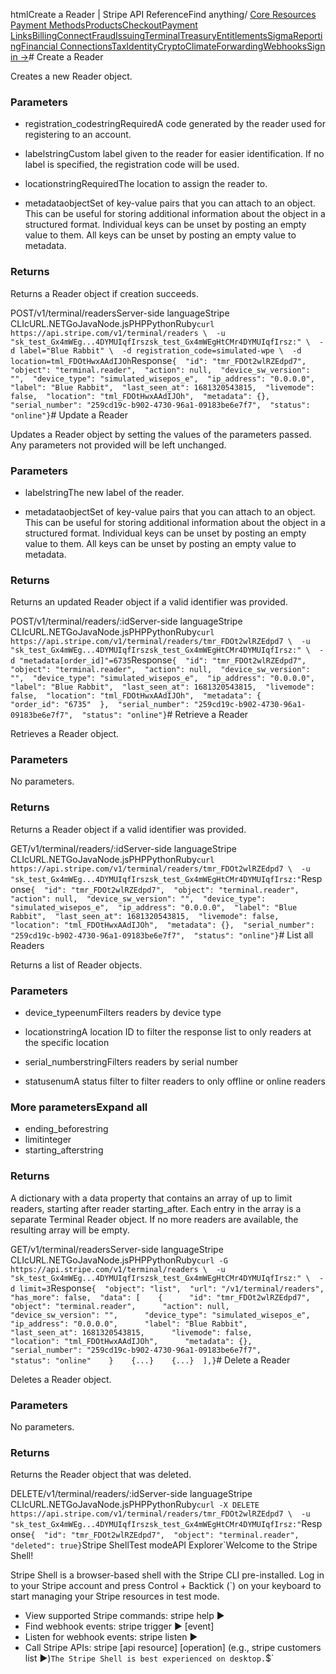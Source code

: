 htmlCreate a Reader | Stripe API Reference[](/api)Find anything/
[Core Resources](#)
[Payment Methods](#)[Products](#)[Checkout](#)[Payment Links](#)[Billing](#)[Connect](#)[Fraud](#)[Issuing](#)[Terminal](#)[Treasury](#)[Entitlements](#)[Sigma](#)[Reporting](#)[Financial Connections](#)[Tax](#)[Identity](#)[Crypto](#)[Climate](#)[Forwarding](#)[Webhooks](#)[Sign in →](https://dashboard.stripe.com/login)# Create a Reader

Creates a new Reader object.

### Parameters

- registration_codestringRequiredA code generated by the reader used for registering to an account.


- labelstringCustom label given to the reader for easier identification. If no label is specified, the registration code will be used.


- locationstringRequiredThe location to assign the reader to.


- metadataobjectSet of key-value pairs that you can attach to an object. This can be useful for storing additional information about the object in a structured format. Individual keys can be unset by posting an empty value to them. All keys can be unset by posting an empty value to metadata.



### Returns

Returns a Reader object if creation succeeds.

POST/v1/terminal/readersServer-side languageStripe CLIcURL.NETGoJavaNode.jsPHPPythonRuby[](#)[](#)`curl https://api.stripe.com/v1/terminal/readers \  -u "sk_test_Gx4mWEg...4DYMUIqfIrszsk_test_Gx4mWEgHtCMr4DYMUIqfIrsz:" \  -d label="Blue Rabbit" \  -d registration_code=simulated-wpe \  -d location=tml_FDOtHwxAAdIJOh`Response`{  "id": "tmr_FDOt2wlRZEdpd7",  "object": "terminal.reader",  "action": null,  "device_sw_version": "",  "device_type": "simulated_wisepos_e",  "ip_address": "0.0.0.0",  "label": "Blue Rabbit",  "last_seen_at": 1681320543815,  "livemode": false,  "location": "tml_FDOtHwxAAdIJOh",  "metadata": {},  "serial_number": "259cd19c-b902-4730-96a1-09183be6e7f7",  "status": "online"}`# Update a Reader

Updates a Reader object by setting the values of the parameters passed. Any parameters not provided will be left unchanged.

### Parameters

- labelstringThe new label of the reader.


- metadataobjectSet of key-value pairs that you can attach to an object. This can be useful for storing additional information about the object in a structured format. Individual keys can be unset by posting an empty value to them. All keys can be unset by posting an empty value to metadata.



### Returns

Returns an updated Reader object if a valid identifier was provided.

POST/v1/terminal/readers/:idServer-side languageStripe CLIcURL.NETGoJavaNode.jsPHPPythonRuby[](#)[](#)`curl https://api.stripe.com/v1/terminal/readers/tmr_FDOt2wlRZEdpd7 \  -u "sk_test_Gx4mWEg...4DYMUIqfIrszsk_test_Gx4mWEgHtCMr4DYMUIqfIrsz:" \  -d "metadata[order_id]"=6735`Response`{  "id": "tmr_FDOt2wlRZEdpd7",  "object": "terminal.reader",  "action": null,  "device_sw_version": "",  "device_type": "simulated_wisepos_e",  "ip_address": "0.0.0.0",  "label": "Blue Rabbit",  "last_seen_at": 1681320543815,  "livemode": false,  "location": "tml_FDOtHwxAAdIJOh",  "metadata": {    "order_id": "6735"  },  "serial_number": "259cd19c-b902-4730-96a1-09183be6e7f7",  "status": "online"}`# Retrieve a Reader

Retrieves a Reader object.

### Parameters

No parameters.

### Returns

Returns a Reader object if a valid identifier was provided.

GET/v1/terminal/readers/:idServer-side languageStripe CLIcURL.NETGoJavaNode.jsPHPPythonRuby[](#)[](#)`curl https://api.stripe.com/v1/terminal/readers/tmr_FDOt2wlRZEdpd7 \  -u "sk_test_Gx4mWEg...4DYMUIqfIrszsk_test_Gx4mWEgHtCMr4DYMUIqfIrsz:"`Response`{  "id": "tmr_FDOt2wlRZEdpd7",  "object": "terminal.reader",  "action": null,  "device_sw_version": "",  "device_type": "simulated_wisepos_e",  "ip_address": "0.0.0.0",  "label": "Blue Rabbit",  "last_seen_at": 1681320543815,  "livemode": false,  "location": "tml_FDOtHwxAAdIJOh",  "metadata": {},  "serial_number": "259cd19c-b902-4730-96a1-09183be6e7f7",  "status": "online"}`# List all Readers

Returns a list of Reader objects.

### Parameters

- device_typeenumFilters readers by device type


- locationstringA location ID to filter the response list to only readers at the specific location


- serial_numberstringFilters readers by serial number


- statusenumA status filter to filter readers to only offline or online readers



### More parametersExpand all

- ending_beforestring
- limitinteger
- starting_afterstring

### Returns

A dictionary with a data property that contains an array of up to limit readers, starting after reader starting_after. Each entry in the array is a separate Terminal Reader object. If no more readers are available, the resulting array will be empty.

GET/v1/terminal/readersServer-side languageStripe CLIcURL.NETGoJavaNode.jsPHPPythonRuby[](#)[](#)`curl -G https://api.stripe.com/v1/terminal/readers \  -u "sk_test_Gx4mWEg...4DYMUIqfIrszsk_test_Gx4mWEgHtCMr4DYMUIqfIrsz:" \  -d limit=3`Response`{  "object": "list",  "url": "/v1/terminal/readers",  "has_more": false,  "data": [    {      "id": "tmr_FDOt2wlRZEdpd7",      "object": "terminal.reader",      "action": null,      "device_sw_version": "",      "device_type": "simulated_wisepos_e",      "ip_address": "0.0.0.0",      "label": "Blue Rabbit",      "last_seen_at": 1681320543815,      "livemode": false,      "location": "tml_FDOtHwxAAdIJOh",      "metadata": {},      "serial_number": "259cd19c-b902-4730-96a1-09183be6e7f7",      "status": "online"    }    {...}    {...}  ],}`# Delete a Reader

Deletes a Reader object.

### Parameters

No parameters.

### Returns

Returns the Reader object that was deleted.

DELETE/v1/terminal/readers/:idServer-side languageStripe CLIcURL.NETGoJavaNode.jsPHPPythonRuby[](#)[](#)`curl -X DELETE https://api.stripe.com/v1/terminal/readers/tmr_FDOt2wlRZEdpd7 \  -u "sk_test_Gx4mWEg...4DYMUIqfIrszsk_test_Gx4mWEgHtCMr4DYMUIqfIrsz:"`Response`{  "id": "tmr_FDOt2wlRZEdpd7",  "object": "terminal.reader",  "deleted": true}`Stripe ShellTest modeAPI Explorer[](https://stripe.com/docs/stripe-cli#install)`Welcome to the Stripe Shell!

Stripe Shell is a browser-based shell with the Stripe CLI pre-installed. Log in to your
Stripe account and press Control + Backtick (`) on your keyboard to start managing your Stripe
resources in test mode.

- View supported Stripe commands: stripe help ▶️
- Find webhook events: stripe trigger ▶️ [event]
- Listen for webhook events: stripe listen ▶
- Call Stripe APIs: stripe [api resource] [operation] (e.g., stripe customers list ▶️)`The Stripe Shell is best experienced on desktop.`$`